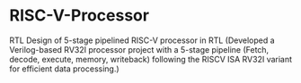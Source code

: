# RISC-V-Processor
RTL Design of 5-stage pipelined RISC-V processor in RTL (Developed a Verilog-based RV32I processor project with a 5-stage pipeline (Fetch, decode, execute, memory, writeback) following the RISCV ISA RV32I variant for efficient data processing.)
